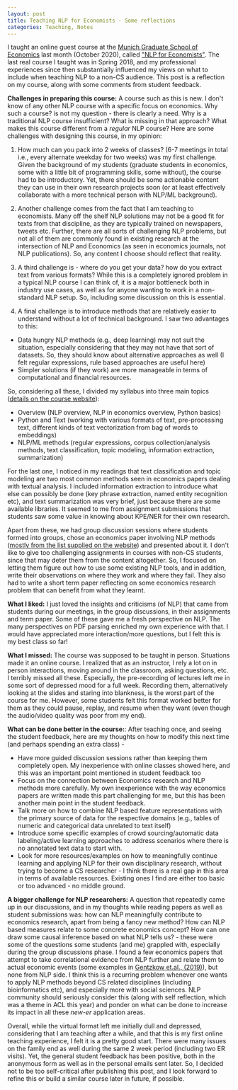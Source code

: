 ```yaml
---
layout: post
title: Teaching NLP for Economists - Some reflections
categories: Teaching, Notes
---
```


I taught an online guest course at the [Munich Graduate School of Economics](https://www.mgse.econ.uni-muenchen.de/index.html) last month (October 2020), called ["NLP for Economists"](https://econnlpcourse.github.io/). The last real course I taught was in Spring 2018, and my professional experiences since then substantially influenced my views on what to include when teaching NLP to a non-CS audience. This post is a reflection on my course, along with some comments from student feedback.

**Challenges in preparing this course:**
A course such as this is new. I don't know of any other NLP course with a specific focus on economics. Why such a course? is not my question - there is clearly a need. Why is a traditional NLP course insufficient? What is missing in that approach? What makes this course different from a *regular* NLP course? Here are some challenges with designing this course, in my opinion:

1. How much can you pack into 2 weeks of classes? (6-7 meetings in total i.e., every alternate weekday for two weeks) was my first challenge. Given the background of my students (graduate students in economics, some with a little bit of programming skills, some without), the course had to be introductory. Yet, there should be some actionable content they can use in their own research projects soon (or at least effectively collaborate with a more technical person with NLP/ML background).   

2. Another challenge comes from the fact that I am teaching to economists. Many off the shelf NLP solutions may not be a good fit for texts from that discipline, as they are typically trained on newspapers, tweets etc. Further, there are all sorts of challenging NLP problems, but not all of them are commonly found in existing research at the intersection of NLP and Economics (as seen in economics journals, not NLP publications). So, any content I choose should reflect that reality.  

3. A third challenge is - where do you get your data? how do you extract text from various formats? While this is a completely ignored problem in a typical NLP course I can think of, it is a major bottleneck both in industry use cases, as well as for anyone wanting to work in a non-standard NLP setup. So, including some discussion on this is essential. 

4. A final challenge is to introduce methods that are relatively easier to understand without a lot of technical background. I saw two advantages to this:  
- Data hungry NLP methods (e.g., deep learning) may not suit the situation, especially considering that they may not have that sort of datasets. So, they should know about alternative approaches as well (I felt regular expressions, rule based approaches are useful here)  
- Simpler solutions (if they work) are more manageable in terms of computational and financial resources.  

So, considering all these, I divided my syllabus into three main topics ([details on the course website](https://econnlpcourse.github.io/syllabus)):  
- Overview (NLP overview, NLP in economics overview, Python basics)  
- Python and Text (working with various formats of text, pre-processing text, different kinds of text vectorization from bag of words to embeddings)  
- NLP/ML methods (regular expressions, corpus collection/analysis methods, text classification, topic modeling, information extraction, summarization)  

For the last one, I noticed in my readings that text classification and topic modeling are two most common methods seen in economics papers dealing with textual analysis. I included information extraction to introduce what else can possibly be done (key phrase extraction, named entity recognition etc), and text summarization was very brief, just because there are some available libraries. It seemed to me from assignment submissions that students saw some value in knowing about KPE/NER for their own research.  

Apart from these, we had group discussion sessions where students formed into groups, chose an economics paper involving NLP methods ([mostly from the list supplied on the website](https://econnlpcourse.github.io/course-materials/)) and presented about it. I don't like to give too challenging assignments in courses with non-CS students, since that may deter them from the content altogether. So, I focused on letting them figure out how to use some existing NLP tools, and in addition, write their observations on where they work and where they fail. They also had to write a short term paper reflecting on some economics research problem that can benefit from what they learnt.   

**What I liked:** I just loved the insights and criticisms (of NLP) that came from students during our meetings, in the group discussions, in their assignments and term paper. Some of these gave me a fresh perspective on NLP. The many perspectives on PDF parsing enriched my own experience with that. I would have appreciated more interaction/more questions, but I felt this is my best class so far!  

**What I missed:** The course was supposed to be taught in person. Situations made it an online course. I realized that as an instructor, I rely a lot on in person interactions, moving around in the classroom, asking questions, etc. I terribly missed all these. Especially, the pre-recording of lectures left me in some sort of depressed mood for a full week. Recording them, alternatively looking at the slides and staring into blankness, is the worst part of the course for me. However, some students felt this format worked better for them as they could pause, replay, and resume when they want (even though the audio/video quality was poor from my end).   

**What can be done better in the course:**: 
After teaching once, and seeing the student feedback, here are my thoughts on how to modify this next time (and perhaps spending an extra class) -  
* Have more guided discussion sessions rather than keeping them completely open. My inexperience with online classes showed here, and this was an important point mentioned in student feedback too  
* Focus on the connection between Economics research and NLP methods more carefully. My own inexperience with the way economics papers are written made this part challenging for me, but this has been another main point in the student feedback.  
* Talk more on how to combine NLP based feature representations with the primary source of data for the respective domains (e.g., tables of numeric and categorical data unrelated to text itself)  
* Introduce some specific examples of crowd sourcing/automatic data labeling/active learning approaches to address scenarios where there is no annotated text data to start with.   
* Look for more resources/examples on how to meaningfully continue learning and applying NLP for their own disciplinary research, without trying to become a CS researcher - I think there is a real gap in this area in terms of available resources. Existing ones I find are either too basic or too advanced - no middle ground.   

**A bigger challenge for NLP researchers:**
A question that repeatedly came up in our discussions, and in my thoughts while reading papers as well as student submissions was: how can NLP meaningfully contribute to economics research, apart from being a fancy new method? How can NLP based measures relate to some concrete economics concept? How can one draw some causal inference based on what NLP tells us? - these were some of the questions some students (and me) grappled with, especially during the group discussions phase. I found a few economics papers that attempt to take correlational evidence from NLP further and relate them to actual economic events (some examples in [Gentzkow et.al., (2019)](https://www.aeaweb.org/articles?id=10.1257/jel.20181020)), but none from NLP side. I think this is a recurring problem whenever one wants to apply NLP methods beyond CS related disciplines (including bioinformatics etc), and especially more with social sciences. NLP community should seriously consider this (along with self reflection, which was a theme in ACL this year) and ponder on what can be done to increase its impact in all these *new-er* application areas.    

Overall, while the virtual format left me initially dull and depressed, considering that I am teaching after a while, and that this is my first online teaching experience, I felt it is a pretty good start. There were many issues on the family end as well during the same 2 week period (including two ER visits). Yet, the general student feedback has been positive, both in the anonymous form as well as in the personal emails sent later. So, I decided not to be too self-critical after publishing this post, and I look forward to refine this or build a similar course later in future, if possible. 
